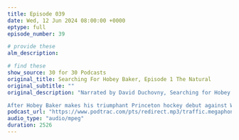 ```yaml
---
title: Episode 039
date: Wed, 12 Jun 2024 08:00:00 +0000
eptype: full
episode_number: 39

# provide these
alm_description: 

# find these
show_source: 30 for 30 Podcasts
original_title: Searching For Hobey Baker, Episode 1 The Natural
original_subtitle: ""
original_description: "Narrated by David Duchovny, Searching for Hobey Baker re-contextualizes and brings to life the story of one of the greatest college athletes who has largely been lost to history.

After Hobey Baker makes his triumphant Princeton hockey debut against Williams, we travel back to his early days attending St. Paul’s School in New Hampshire. He develops a reputation as both an athletic phenom and a kind, generous sportsman. After the economic crash of 1907, his father struggles to send him to college at Princeton where he becomes a two-sport star in football and hockey. After graduation, Hobey embarks on a summer motorcycle trip around Europe – a grand experience interrupted by the ominous clouds of conflict circling the continent."
podcast_url: "https://www.podtrac.com/pts/redirect.mp3/traffic.megaphone.fm/ESP6177757866.mp3?updated=1718192072"
audio_type: "audio/mpeg"
duration: 2526
---
```

